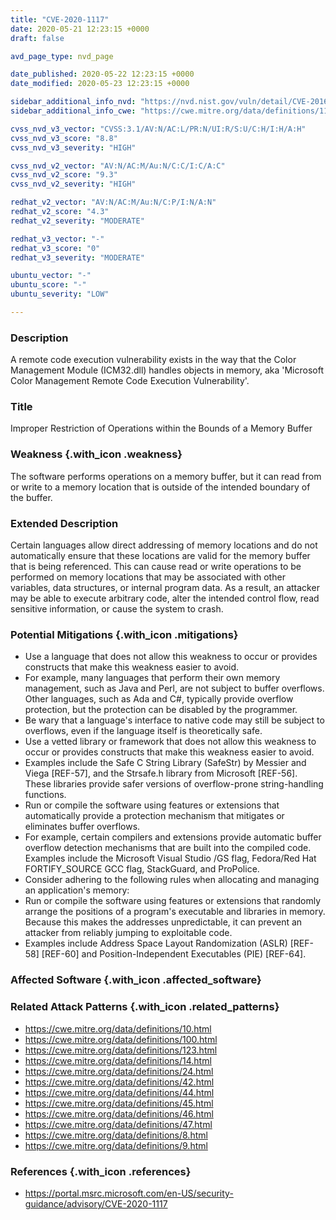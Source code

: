 ```yaml
---
title: "CVE-2020-1117"
date: 2020-05-21 12:23:15 +0000
draft: false

avd_page_type: nvd_page

date_published: 2020-05-22 12:23:15 +0000
date_modified: 2020-05-23 12:23:15 +0000

sidebar_additional_info_nvd: "https://nvd.nist.gov/vuln/detail/CVE-2016-3294"
sidebar_additional_info_cwe: "https://cwe.mitre.org/data/definitions/119.html"

cvss_nvd_v3_vector: "CVSS:3.1/AV:N/AC:L/PR:N/UI:R/S:U/C:H/I:H/A:H"
cvss_nvd_v3_score: "8.8"
cvss_nvd_v3_severity: "HIGH"

cvss_nvd_v2_vector: "AV:N/AC:M/Au:N/C:C/I:C/A:C"
cvss_nvd_v2_score: "9.3"
cvss_nvd_v2_severity: "HIGH"

redhat_v2_vector: "AV:N/AC:M/Au:N/C:P/I:N/A:N"
redhat_v2_score: "4.3"
redhat_v2_severity: "MODERATE"

redhat_v3_vector: "-"
redhat_v3_score: "0"
redhat_v3_severity: "MODERATE"

ubuntu_vector: "-"
ubuntu_score: "-"
ubuntu_severity: "LOW"

---
```


### Description
A remote code execution vulnerability exists in the way that the Color Management Module (ICM32.dll) handles objects in memory, aka 'Microsoft Color Management Remote Code Execution Vulnerability'.


### Title
Improper Restriction of Operations within the Bounds of a Memory Buffer

### Weakness {.with_icon .weakness}
The software performs operations on a memory buffer, but it can read from or write to a memory location that is outside of the intended boundary of the buffer.

### Extended Description
Certain languages allow direct addressing of memory locations and do not automatically ensure that these locations are valid for the memory buffer that is being referenced. This can cause read or write operations to be performed on memory locations that may be associated with other variables, data structures, or internal program data.
As a result, an attacker may be able to execute arbitrary code, alter the intended control flow, read sensitive information, or cause the system to crash.

### Potential Mitigations {.with_icon .mitigations}
- Use a language that does not allow this weakness to occur or provides constructs that make this weakness easier to avoid.
- For example, many languages that perform their own memory management, such as Java and Perl, are not subject to buffer overflows. Other languages, such as Ada and C#, typically provide overflow protection, but the protection can be disabled by the programmer.
- Be wary that a language's interface to native code may still be subject to overflows, even if the language itself is theoretically safe.
- Use a vetted library or framework that does not allow this weakness to occur or provides constructs that make this weakness easier to avoid.
- Examples include the Safe C String Library (SafeStr) by Messier and Viega [REF-57], and the Strsafe.h library from Microsoft [REF-56]. These libraries provide safer versions of overflow-prone string-handling functions.
- Run or compile the software using features or extensions that automatically provide a protection mechanism that mitigates or eliminates buffer overflows.
- For example, certain compilers and extensions provide automatic buffer overflow detection mechanisms that are built into the compiled code. Examples include the Microsoft Visual Studio /GS flag, Fedora/Red Hat FORTIFY_SOURCE GCC flag, StackGuard, and ProPolice.
- Consider adhering to the following rules when allocating and managing an application's memory:              
- Run or compile the software using features or extensions that randomly arrange the positions of a program's executable and libraries in memory. Because this makes the addresses unpredictable, it can prevent an attacker from reliably jumping to exploitable code.
- Examples include Address Space Layout Randomization (ASLR) [REF-58] [REF-60] and Position-Independent Executables (PIE) [REF-64].

### Affected Software {.with_icon .affected_software}
### Related Attack Patterns {.with_icon .related_patterns}
- https://cwe.mitre.org/data/definitions/10.html
- https://cwe.mitre.org/data/definitions/100.html
- https://cwe.mitre.org/data/definitions/123.html
- https://cwe.mitre.org/data/definitions/14.html
- https://cwe.mitre.org/data/definitions/24.html
- https://cwe.mitre.org/data/definitions/42.html
- https://cwe.mitre.org/data/definitions/44.html
- https://cwe.mitre.org/data/definitions/45.html
- https://cwe.mitre.org/data/definitions/46.html
- https://cwe.mitre.org/data/definitions/47.html
- https://cwe.mitre.org/data/definitions/8.html
- https://cwe.mitre.org/data/definitions/9.html


### References  {.with_icon .references}
- https://portal.msrc.microsoft.com/en-US/security-guidance/advisory/CVE-2020-1117

<!--- Add Aqua content below --->
